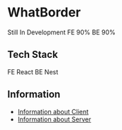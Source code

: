 # WhatBorder
Still In Development
FE 90% BE 90%

## Tech Stack
FE React
BE Nest

## Information

- [Information about Client](https://github.com/Z4nR/WhatBorder/tree/main/client)
- [Information about Server](https://github.com/Z4nR/WhatBorder/tree/main/server)
